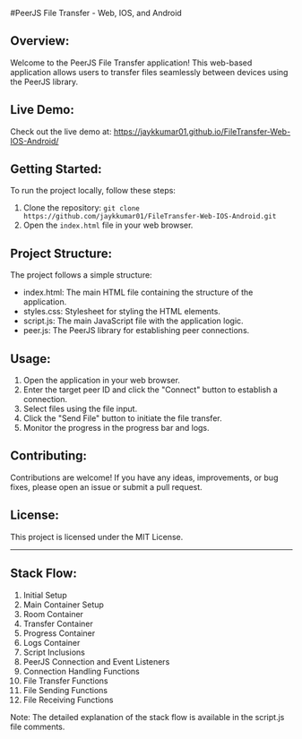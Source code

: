 #PeerJS File Transfer - Web, IOS, and Android

Overview:
---------
Welcome to the PeerJS File Transfer application! This web-based application allows users to transfer files seamlessly between devices using the PeerJS library.

Live Demo:
----------
Check out the live demo at: https://jaykkumar01.github.io/FileTransfer-Web-IOS-Android/

Getting Started:
----------------
To run the project locally, follow these steps:
1. Clone the repository: `git clone https://github.com/jaykkumar01/FileTransfer-Web-IOS-Android.git`
2. Open the `index.html` file in your web browser.

Project Structure:
------------------
The project follows a simple structure:
- index.html: The main HTML file containing the structure of the application.
- styles.css: Stylesheet for styling the HTML elements.
- script.js: The main JavaScript file with the application logic.
- peer.js: The PeerJS library for establishing peer connections.

Usage:
------
1. Open the application in your web browser.
2. Enter the target peer ID and click the "Connect" button to establish a connection.
3. Select files using the file input.
4. Click the "Send File" button to initiate the file transfer.
5. Monitor the progress in the progress bar and logs.

Contributing:
--------------
Contributions are welcome! If you have any ideas, improvements, or bug fixes, please open an issue or submit a pull request.

License:
---------
This project is licensed under the MIT License.

---

Stack Flow:
-----------
1. Initial Setup
2. Main Container Setup
3. Room Container
4. Transfer Container
5. Progress Container
6. Logs Container
7. Script Inclusions
8. PeerJS Connection and Event Listeners
9. Connection Handling Functions
10. File Transfer Functions
11. File Sending Functions
12. File Receiving Functions

Note: The detailed explanation of the stack flow is available in the script.js file comments.
